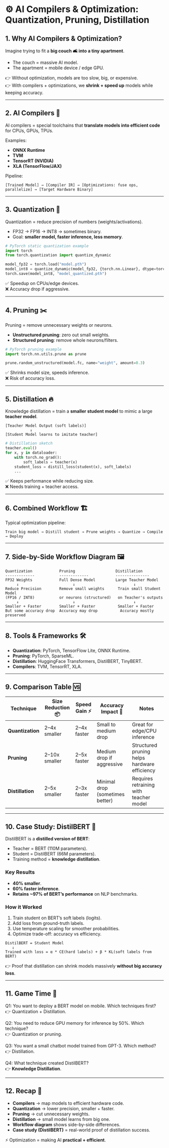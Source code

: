 # ⚙️ AI Compilers & Optimization: Quantization, Pruning, Distillation   

## 1. Why AI Compilers & Optimization?  

Imagine trying to fit a **big couch 🛋️ into a tiny apartment**.  
- The couch = massive AI model.  
- The apartment = mobile device / edge GPU.  

👉 Without optimization, models are too slow, big, or expensive.  
👉 With compilers + optimizations, we **shrink + speed up** models while keeping accuracy.  

---  

## 2. AI Compilers 🔨  

AI compilers = special toolchains that **translate models into efficient code** for CPUs, GPUs, TPUs.  

Examples:  
- **ONNX Runtime**  
- **TVM**  
- **TensorRT (NVIDIA)**  
- **XLA (TensorFlow/JAX)**  

Pipeline:  

```
[Trained Model] → [Compiler IR] → [Optimizations: fuse ops, parallelize] → [Target Hardware Binary]
```  

---  

## 3. Quantization 🔢  

Quantization = reduce precision of numbers (weights/activations).  

- FP32 → FP16 → INT8 → sometimes binary.  
- Goal: **smaller model, faster inference, less memory**.  

```python
# PyTorch static quantization example
import torch
from torch.quantization import quantize_dynamic

model_fp32 = torch.load("model.pth")
model_int8 = quantize_dynamic(model_fp32, {torch.nn.Linear}, dtype=torch.qint8)
torch.save(model_int8, "model_quantized.pth")
```  

✅ Speedup on CPUs/edge devices.  
❌ Accuracy drop if aggressive.  

---  

## 4. Pruning ✂️  

Pruning = remove unnecessary weights or neurons.  

- **Unstructured pruning**: zero out small weights.  
- **Structured pruning**: remove whole neurons/filters.  

```python
# PyTorch pruning example
import torch.nn.utils.prune as prune

prune.random_unstructured(model.fc, name="weight", amount=0.3)
```  

✅ Shrinks model size, speeds inference.  
❌ Risk of accuracy loss.  

---  

## 5. Distillation 🔥  

Knowledge distillation = train a **smaller student model** to mimic a large **teacher model**.  

```
[Teacher Model Output (soft labels)]  
           ↓  
[Student Model learns to imitate teacher]  
```  

```python
# Distillation sketch
teacher.eval()
for x, y in dataloader:
    with torch.no_grad():
        soft_labels = teacher(x)
    student_loss = distill_loss(student(x), soft_labels)
    ...
```  

✅ Keeps performance while reducing size.  
❌ Needs training + teacher access.  

---  

## 6. Combined Workflow 🏗️  

Typical optimization pipeline:  

```
Train big model → Distill student → Prune weights → Quantize → Compile → Deploy
```  

---  

## 7. Side-by-Side Workflow Diagram 🖼️  

```
Quantization            Pruning                  Distillation
-------------           -------------            ---------------
FP32 Weights            Full Dense Model         Large Teacher Model
     ↓                        ↓                          ↓
Reduce Precision        Remove small weights      Train small Student Model
(FP16 / INT8)           or neurons (structured)   on Teacher's outputs
     ↓                        ↓                          ↓
Smaller + Faster        Smaller + Faster          Smaller + Faster
But some accuracy drop  Accuracy may drop          Accuracy mostly preserved
```  

---  

## 8. Tools & Frameworks 🛠️  

- **Quantization**: PyTorch, TensorFlow Lite, ONNX Runtime.  
- **Pruning**: PyTorch, SparseML.  
- **Distillation**: HuggingFace Transformers, DistilBERT, TinyBERT.  
- **Compilers**: TVM, TensorRT, XLA.  

---  

## 9. Comparison Table 🆚  

| Technique       | Size Reduction 📦 | Speed Gain ⚡ | Accuracy Impact 🎯 | Notes |
|-----------------|------------------|--------------|--------------------|-------|
| **Quantization** | 2–4x smaller     | 2–4x faster  | Small to medium drop | Great for edge/CPU inference |
| **Pruning**     | 2–10x smaller    | 2–5x faster  | Medium drop if aggressive | Structured pruning helps hardware efficiency |
| **Distillation** | 2–5x smaller     | 2–3x faster  | Minimal drop (sometimes better) | Requires retraining with teacher model |  

---  

## 10. Case Study: DistilBERT 🧪  

DistilBERT is a **distilled version of BERT**:  

- Teacher = BERT (110M parameters).  
- Student = DistilBERT (66M parameters).  
- Training method = **knowledge distillation**.  

### Key Results  
- **40% smaller**.  
- **60% faster inference**.  
- **Retains ~97% of BERT’s performance** on NLP benchmarks.  

### How it Worked  
1. Train student on BERT’s soft labels (logits).  
2. Add loss from ground-truth labels.  
3. Use temperature scaling for smoother probabilities.  
4. Optimize trade-off: accuracy vs efficiency.  

```
DistilBERT = Student Model  
   ↓  
Trained with loss = α * CE(hard labels) + β * KL(soft labels from BERT)
```  

👉 Proof that distillation can shrink models massively **without big accuracy loss**.  

---  

## 11. Game Time 🎲  

Q1: You want to deploy a BERT model on mobile. Which techniques first?  
👉 Quantization + Distillation.  

Q2: You need to reduce GPU memory for inference by 50%. Which technique?  
👉 Quantization or pruning.  

Q3: You want a small chatbot model trained from GPT-3. Which method?  
👉 Distillation.  

Q4: What technique created DistilBERT?  
👉 **Knowledge Distillation**.  

---  

## 12. Recap 🎉  

- **Compilers** → map models to efficient hardware code.  
- **Quantization** → lower precision, smaller + faster.  
- **Pruning** → cut unnecessary weights.  
- **Distillation** → small model learns from big one.  
- **Workflow diagram** shows side-by-side differences.  
- **Case study (DistilBERT)** = real-world proof of distillation success.  

⚡ Optimization = making AI **practical + efficient**.  
